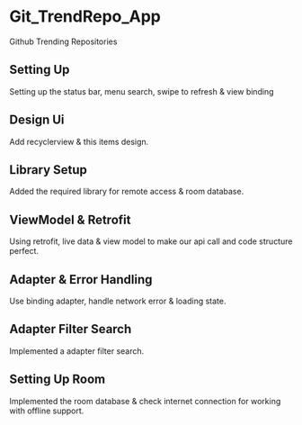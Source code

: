 # Git_TrendRepo_App
Github Trending Repositories

## Setting Up
Setting up the status bar, menu search, swipe to refresh & view binding

## Design Ui
Add recyclerview & this items design.

## Library Setup
Added the required library for remote access & room database.

## ViewModel & Retrofit
Using retrofit, live data & view model to make our api call and code structure perfect.

## Adapter & Error Handling
Use binding adapter, handle network error & loading state.

## Adapter Filter Search
Implemented a adapter filter search.

## Setting Up Room
Implemented the room database & check internet connection for working with offline support.